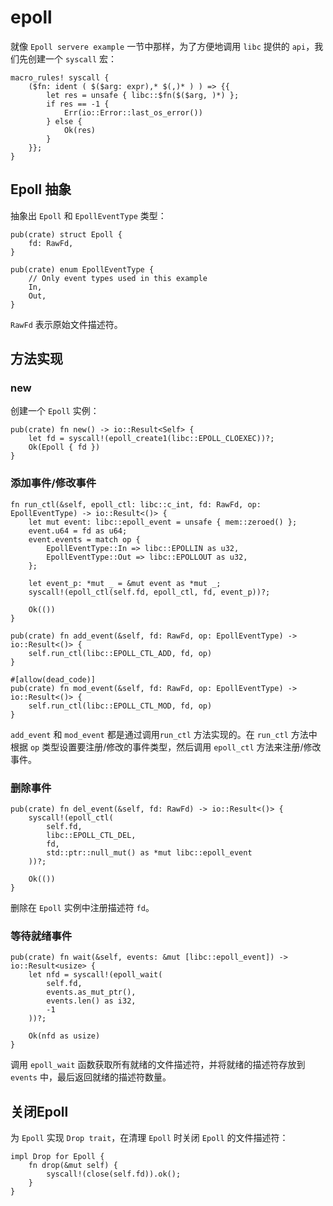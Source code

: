 # epoll

就像 `Epoll servere example` 一节中那样，为了方便地调用 `libc` 提供的 `api`，我们先创建一个 `syscall` 宏：

```rust,noplayground
macro_rules! syscall {
    ($fn: ident ( $($arg: expr),* $(,)* ) ) => {{
        let res = unsafe { libc::$fn($($arg, )*) };
        if res == -1 {
            Err(io::Error::last_os_error())
        } else {
            Ok(res)
        }
    }};
}
```



## Epoll 抽象

抽象出 `Epoll` 和 `EpollEventType` 类型：

```rust,noplayground
pub(crate) struct Epoll {
    fd: RawFd,
}

pub(crate) enum EpollEventType {
    // Only event types used in this example
    In,
    Out,
}
```

`RawFd` 表示原始文件描述符。



## 方法实现

### new

创建一个 `Epoll` 实例：

```rust,noplayground
pub(crate) fn new() -> io::Result<Self> {
    let fd = syscall!(epoll_create1(libc::EPOLL_CLOEXEC))?;
    Ok(Epoll { fd })
}
```



### 添加事件/修改事件

```rust,noplayground
fn run_ctl(&self, epoll_ctl: libc::c_int, fd: RawFd, op: EpollEventType) -> io::Result<()> {
    let mut event: libc::epoll_event = unsafe { mem::zeroed() };
    event.u64 = fd as u64;
    event.events = match op {
        EpollEventType::In => libc::EPOLLIN as u32,
        EpollEventType::Out => libc::EPOLLOUT as u32,
    };

    let event_p: *mut _ = &mut event as *mut _;
    syscall!(epoll_ctl(self.fd, epoll_ctl, fd, event_p))?;

    Ok(())
}

pub(crate) fn add_event(&self, fd: RawFd, op: EpollEventType) -> io::Result<()> {
    self.run_ctl(libc::EPOLL_CTL_ADD, fd, op)
}

#[allow(dead_code)]
pub(crate) fn mod_event(&self, fd: RawFd, op: EpollEventType) -> io::Result<()> {
    self.run_ctl(libc::EPOLL_CTL_MOD, fd, op)
}
```

`add_event` 和 `mod_event` 都是通过调用`run_ctl` 方法实现的。在 `run_ctl` 方法中根据 `op` 类型设置要注册/修改的事件类型，然后调用 `epoll_ctl` 方法来注册/修改事件。



### 删除事件

```rust,noplayground
pub(crate) fn del_event(&self, fd: RawFd) -> io::Result<()> {
    syscall!(epoll_ctl(
        self.fd,
        libc::EPOLL_CTL_DEL,
        fd,
        std::ptr::null_mut() as *mut libc::epoll_event
    ))?;

    Ok(())
}
```

删除在 `Epoll` 实例中注册描述符 `fd`。



### 等待就绪事件

```rust,noplayground
pub(crate) fn wait(&self, events: &mut [libc::epoll_event]) -> io::Result<usize> {
    let nfd = syscall!(epoll_wait(
        self.fd,
        events.as_mut_ptr(),
        events.len() as i32,
        -1
    ))?;

    Ok(nfd as usize)
}
```

调用 `epoll_wait` 函数获取所有就绪的文件描述符，并将就绪的描述符存放到 `events` 中，最后返回就绪的描述符数量。



## 关闭Epoll

为 `Epoll` 实现 `Drop trait`，在清理 `Epoll` 时关闭 `Epoll` 的文件描述符：

```rust,noplayground
impl Drop for Epoll {
    fn drop(&mut self) {
        syscall!(close(self.fd)).ok();
    }
}
```
